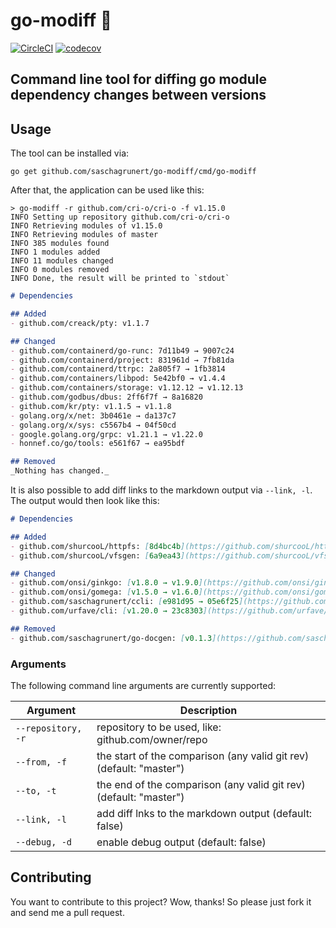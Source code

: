 # go-modiff 📔

[![CircleCI](https://circleci.com/gh/saschagrunert/go-modiff.svg?style=shield)](https://circleci.com/gh/saschagrunert/go-modiff)
[![codecov](https://codecov.io/gh/saschagrunert/go-modiff/branch/master/graph/badge.svg)](https://codecov.io/gh/saschagrunert/go-modiff)

## Command line tool for diffing go module dependency changes between versions

## Usage

The tool can be installed via:

```shell
go get github.com/saschagrunert/go-modiff/cmd/go-modiff
```

After that, the application can be used like this:

```shell
> go-modiff -r github.com/cri-o/cri-o -f v1.15.0
INFO Setting up repository github.com/cri-o/cri-o
INFO Retrieving modules of v1.15.0
INFO Retrieving modules of master
INFO 385 modules found
INFO 1 modules added
INFO 11 modules changed
INFO 0 modules removed
INFO Done, the result will be printed to `stdout`
```

```markdown
# Dependencies

## Added
- github.com/creack/pty: v1.1.7

## Changed
- github.com/containerd/go-runc: 7d11b49 → 9007c24
- github.com/containerd/project: 831961d → 7fb81da
- github.com/containerd/ttrpc: 2a805f7 → 1fb3814
- github.com/containers/libpod: 5e42bf0 → v1.4.4
- github.com/containers/storage: v1.12.12 → v1.12.13
- github.com/godbus/dbus: 2ff6f7f → 8a16820
- github.com/kr/pty: v1.1.5 → v1.1.8
- golang.org/x/net: 3b0461e → da137c7
- golang.org/x/sys: c5567b4 → 04f50cd
- google.golang.org/grpc: v1.21.1 → v1.22.0
- honnef.co/go/tools: e561f67 → ea95bdf

## Removed
_Nothing has changed._
```

It is also possible to add diff links to the markdown output via `--link, -l`.
The output would then look like this:

```markdown
# Dependencies

## Added
- github.com/shurcooL/httpfs: [8d4bc4b](https://github.com/shurcooL/httpfs/tree/8d4bc4b)
- github.com/shurcooL/vfsgen: [6a9ea43](https://github.com/shurcooL/vfsgen/tree/6a9ea43)

## Changed
- github.com/onsi/ginkgo: [v1.8.0 → v1.9.0](https://github.com/onsi/ginkgo/compare/v1.8.0...v1.9.0)
- github.com/onsi/gomega: [v1.5.0 → v1.6.0](https://github.com/onsi/gomega/compare/v1.5.0...v1.6.0)
- github.com/saschagrunert/ccli: [e981d95 → 05e6f25](https://github.com/saschagrunert/ccli/compare/e981d95...05e6f25)
- github.com/urfave/cli: [v1.20.0 → 23c8303](https://github.com/urfave/cli/compare/v1.20.0...23c8303)

## Removed
- github.com/saschagrunert/go-docgen: [v0.1.3](https://github.com/saschagrunert/go-docgen/tree/v0.1.3)
```

### Arguments

The following command line arguments are currently supported:

| Argument           | Description                                                         |
| ------------------ | ------------------------------------------------------------------- |
| `--repository, -r` | repository to be used, like: github.com/owner/repo                  |
| `--from, -f`       | the start of the comparison (any valid git rev) (default: "master") |
| `--to, -t`         | the end of the comparison (any valid git rev) (default: "master")   |
| `--link, -l`       | add diff lnks to the markdown output (default: false)               |
| `--debug, -d`      | enable debug output (default: false)                                |

## Contributing

You want to contribute to this project? Wow, thanks! So please just fork it and
send me a pull request.
